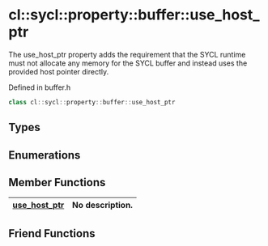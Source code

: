 # cl::sycl::property::buffer::use_host_ptr

The use_host_ptr property adds the requirement that the SYCL runtime must not allocate any memory for the SYCL buffer and instead uses the provided host pointer directly. 

Defined in buffer.h

```cpp
class cl::sycl::property::buffer::use_host_ptr
```

## Types

## Enumerations

## Member Functions

| [use_host_ptr](./functions/use_host_ptr/README.md) | No description. |
| :--- | :--- |


## Friend Functions

